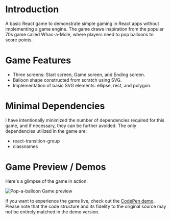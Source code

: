 # Introduction

A basic React game to demonstrate simple gaming in React apps without implementing a game engine. The game draws inspiration from the popular 70s game called Whac-a-Mole, where players need to pop balloons to score points.

# Game Features

- Three screens: Start screen, Game screen, and Ending screen.
- Balloon shape constructed from scratch using SVG.
- Implementation of basic SVG elements: ellipse, rect, and polygon.

# Minimal Dependencies

I have intentionally minimized the number of dependencies required for this game, and if necessary, they can be further avoided. The only dependencies utilized in the game are:

- react-transition-group
- classnames

# Game Preview / Demos

Here's a glimpse of the game in action.

![Pop-a-balloon Game preview](https://github.com/c99rahul/pop-a-balloon/preview.gif)

If you want to experience the game live, check out the [CodePen demo](https://codepen.io/_rahul/pen/GRwQvZY). Please note that the code structure and its fidelity to the original source may not be entirely matched in the demo version.
